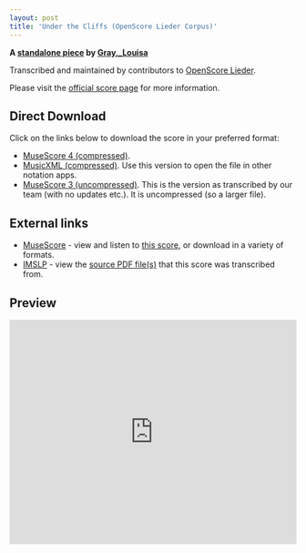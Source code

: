```yaml
---
layout: post
title: 'Under the Cliffs (OpenScore Lieder Corpus)'
---
```


__A [standalone piece](https://fourscoreandmore.org/openscore/lieder/Gray%2C_Louisa/_/) by [Gray,_Louisa](https://fourscoreandmore.org/openscore/lieder/Gray%2C_Louisa)__

Transcribed and maintained by contributors to [OpenScore Lieder].

Please visit the [official score page] for more information.

[official score page]: https://musescore.com/openscore-lieder-corpus/scores/6620590
[OpenScore Lieder]: https://musescore.com/openscore-lieder-corpus

## Direct Download

Click on the links below to download the score in your preferred format:
- [MuseScore 4 (compressed)](https://fourscoreandmore.org/openscore/lieder/Gray%2C_Louisa/_/Under_the_Cliffs.mscz).
- [MusicXML (compressed)](https://fourscoreandmore.org/openscore/lieder/Gray%2C_Louisa/_/Under_the_Cliffs.mxl). Use this version to open the file in other notation apps.
- [MuseScore 3 (uncompressed)](https://raw.githubusercontent.com/OpenScore/Lieder/refs/heads/main/scores/Gray%2C_Louisa/_/Under_the_Cliffs/lc6620590.mscx). This is the version as transcribed by our team (with no updates etc.). It is uncompressed (so a larger file).

## External links

- [MuseScore] - view and listen to [this score][MuseScore], or download in a variety of formats.
- [IMSLP] - view the [source PDF file(s)][IMSLP] that this score was transcribed from.

[MuseScore]: https://musescore.com/score/6620590
[IMSLP]: https://imslp.org/wiki/Special:ReverseLookup/676315

## Preview

<iframe width="100%" height="394" src="https://musescore.com/openscore-lieder-corpus/scores/6620590/embed" frameborder="0" allowfullscreen allow="autoplay; fullscreen"></iframe>
